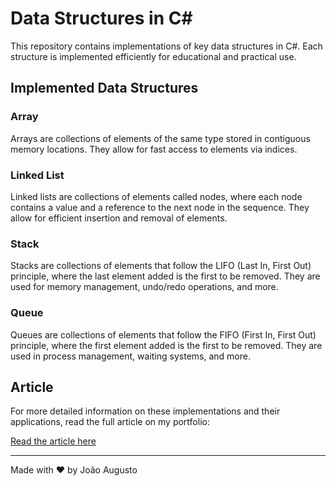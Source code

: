 # Data Structures in C#

This repository contains implementations of key data structures in C#. Each structure is implemented efficiently for educational and practical use.

## Implemented Data Structures

### Array
Arrays are collections of elements of the same type stored in contiguous memory locations. They allow for fast access to elements via indices.

### Linked List
Linked lists are collections of elements called nodes, where each node contains a value and a reference to the next node in the sequence. They allow for efficient insertion and removal of elements.

### Stack
Stacks are collections of elements that follow the LIFO (Last In, First Out) principle, where the last element added is the first to be removed. They are used for memory management, undo/redo operations, and more.

### Queue
Queues are collections of elements that follow the FIFO (First In, First Out) principle, where the first element added is the first to be removed. They are used in process management, waiting systems, and more.

## Article
For more detailed information on these implementations and their applications, read the full article on my portfolio:

[Read the article here](https://jaugustodev.com.br/en/articles)

---

Made with :heart: by João Augusto
